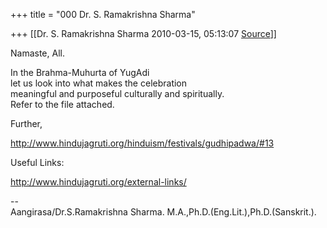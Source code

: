 +++
title = "000 Dr. S. Ramakrishna Sharma"

+++
[[Dr. S. Ramakrishna Sharma	2010-03-15, 05:13:07 [Source](https://groups.google.com/g/bvparishat/c/QZupUgl1hBw)]]



Namaste, All.  
  
In the Brahma-Muhurta of YugAdi  
let us look into what makes the celebration  
meaningful and purposeful culturally and spiritually.  
Refer to the file attached.  
  
Further,  
  
<http://www.hindujagruti.org/hinduism/festivals/gudhipadwa/#13>  
  
Useful Links:  
  
<http://www.hindujagruti.org/external-links/>  
  
  
  
  
  
  
--  
Aangirasa/Dr.S.Ramakrishna Sharma. M.A.,Ph.D.(Eng.Lit.),Ph.D.(Sanskrit.).  

